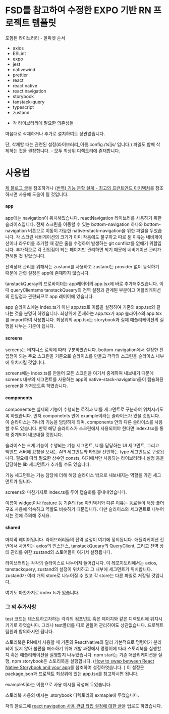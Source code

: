 # FSD를 참고하여 수정한 EXPO 기반 RN 프로젝트 템플릿

포함된 라이브러리 - 알파벳 순서

- axios
- ESLint
- expo
- jest
- nativewind
- prettier
- react
- react native
- react navigation
- storybook
- tanstack-query
- typescript
- zustand

+ 각 라이브러리에 필요한 의존성들

마음대로 삭제하거나 추가로 설치하여도 상관없습니다.

단, 삭제할 때는 관련된 설정(라이브러리_이름.config./ts|js/ 입니다.) 파일도 함께 삭제하는 것을 권장합니다. - 모두 최상위 디렉토리에 존재합니다.

# 사용법

[제 블로그 글](https://curt-poem.tistory.com/entry/FSD-%EC%95%84%ED%82%A4%ED%85%8D%EC%B2%98%EB%A5%BC-%EC%B0%B8%EA%B3%A0%ED%95%98%EC%97%AC-SSAFY-%ED%94%84%EB%A1%9C%EC%A0%9D%ED%8A%B8EXPO-RN%EC%97%90-%EB%A7%9E%EA%B2%8C-%EB%B0%94%EA%BF%94%EC%84%9C-%EC%8D%A8%EB%B3%B4%EC%9E%90)을 참조하거나  [(번역) 기능 분할 설계 - 최고의 프런트엔드 아키텍처](https://emewjin.github.io/feature-sliced-design/)를 참조하시면 사용에 도움이 될 것입니다.

#### app

 app에는 navigation이 위치해있습니다. reactNavigation 라이브러를 사용하기 위한 슬라이스입니다. 전체 스크린을 이동할 수 있는 bottom-navigation 하나와 bottom-navigation 버튼으로 이동이 가능한 native-stack-navigation을 위한 파일을 두었습니다. 각 스크린 네비게이션의 크기가 이미 작음에도 불구하고 따로 둔 이유는 네비게이션이나 라우터를 추가할 때 같은 줄을 수정하여 발생하는 git conflict를 없애기 위함입니다. 추가적으로 각 진입점이 되는 페이지만 관리하면 되기 때문에 네비게이션 관리가 편해질 것 같았습니다.



전역상태 관리를 위해서는 zustand를 사용하고 zustand는 provider 없이 동작하기 때문에 관련 설정은 app에 존재하지 않습니다.



tanstackQueray의 프로바이더는 app레이어의 app.tsx에 바로 추가해주었습니다. 이때 queryClientsms tanstackQueary의 전역 설정과 관계된 부분이고 어플리케이션의 진입점과 관련되므로 app 레이어에 있습니다.



app 슬라이스에는 index.ts가 아닌 app.tsx로 이름을 설정하여 기존의 app.tsx와 같다는 것을 분명히 하였습니다. 최상위에 존재하는 app.tsx가 app 슬라이스의 app.tsx를 import하여 사용합니다. 최상위의 app.tsx는 storybook과 실제 애플리케이션의 실행을 나누는 기준이 됩니다.

#### screens

screens는 비지니스 로직에 따라 구분하였습니다. bottom-navigation에서 설정한 진입점이 되는 주요 스크린을 기준으로 슬라이스를 만들고 각각의 스크린을 슬라이스 내부에 위치시킬 것입니다.



screens에는 index.ts를 만들어 모든 스크린을 여기서 중계하여 내보내기 때문에 screens 내부의 세그먼트를 사용하는 app의 native-stack-navigation들이 캡슐화된 screen을 가져오도록 하였습니다.

#### components

components는 실제의 기능이 수행되는 로직과 UI를 세그먼트로 구분하여 위치시키도록 하였습니다. 먼저 componetnts 안에 example이라는 슬라이스가 있을 것입니다. 이 슬라이스는 하나의 기능을 담당하게 되며, components 안의 다른 슬라이스를 사용할 수도 있습니다. 만약 해당 슬라이스가 스크린에서 사용되어야 한다면 index.tsx를 통해 중계되어 내보내질 것입니다.



슬라이스는 크게 기능이 수행되는 기능 세그먼트, UI를 담당하는 UI 세그먼트, 그리고 백엔드 서버에 요청을 보내는 API 세그먼트와 타입을 선언하는 type 세그먼트로 구성됩니다. 필요에 따라 필요한 상수인 consts, 여기에서만 사용되는 라이브러리나 설정 등을 담당하는 lib 세그먼트가 추가될 수도 있습니다.



기능 세그먼트는 기능 담당에 더해 해당 슬라이스 밖으로 내보내지는 역할을 가진 세그먼트가 됩니다. 



screens와 마찬가지로 index.ts를 두어 캡슐화를 흉내내었습니다.



이름이 widget이나 feature 등 기존의 fsd 아키텍처와 다른 이유는 동료들이 해당 폴더 구조 사용에 익숙하고 역할도 비슷하기 때문입니다. 다만 슬라이스와 세그먼트로 나누어지는 것에 주의해 주세요.

#### shared

마지막 레이어입니다. 라이브러리들의 전역 설정이 여기에 정의됩니다. 애플리케이션 전반에서 사용되는 axios의 인스턴스, tanstackQueary의 QueryClient, 그리고 전역 상태 관리를 위한 zustand의 스토어들이 여기서 설정됩니다.



라이브러리는 각각의 슬라이스로 나누어져 들어갑니다. 이 레포지토리에서는 axios, tanstackquery, zustand의 설정이 위치하고 그 내부에 세그먼트가 위치합니다. zustand가 여러 개의 store로 나누어질 수 있고 각 store는 다른 파일로 저장될 것입니다.

여기도 마찬가지로 index.ts가 있습니다.

### 그 외 추가사항

test 코드는 테스트하고자하는 각각의 컴포넌트 혹은 페이지와 같은 디렉토리에 위치시키기로 하엿습니다. 그러나 test폴더를 따로 만들어 관리하여도 상관없습니다. 프로젝트 팀원과 합의하시면 됩니다.



스토리북은 RN에서 사용할 때 기존의 ReactNative와 달리 기본적으로 명령어가 분리되어 있지 않아 불편을 해소하기 위해 개발 과정에서 명령어에 따라 스토리북을 실행할지 혹은 애플리케이션을 실행할지 나누었습니다. npm start는 기존 애플리케이션을 실행, npm storybook은 스토리북을 실행합니다. \([How to swap between React Native Storybook and your app](https://dev.to/dannyhw/how-to-swap-between-react-native-storybook-and-your-app-p3o)를 참조하여 설정하엿습니다. \) 이 설정은 package.json과 프로젝트 최상위에 있는 app.tsx를 참고하시면 됩니다. 

example이라는 이름으로 사용 예시를 작성해 두었습니다.

스토리북 사용의 예시는 .storybook 디렉토리의 exmaple에 두었습니다.



저의 블로그에 [react navigation 사용 관련 타입 설정에 대한 글](https://curt-poem.tistory.com/entry/%EA%B0%9C%EB%B0%9C-%EB%85%B8%ED%8A%B8-React-navigation%EC%97%90%EC%84%9C-%EB%8D%9C-%EA%B7%80%EC%B0%AE%EA%B8%B0-%EC%9C%84%ED%95%B4-%EB%8D%94-%EA%B0%95%EB%A0%A5%ED%95%9C-%ED%83%80%EC%9E%85-%EC%82%AC%EC%9A%A9%ED%95%98%EA%B8%B0)을 업로드 하였습니다.